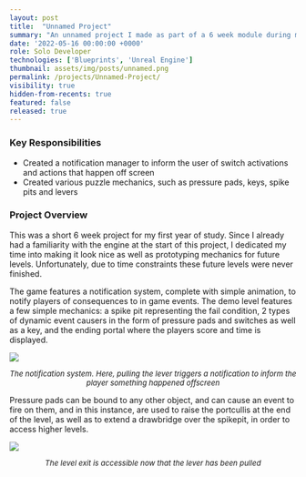 ```yaml
---
layout: post
title:  "Unnamed Project"
summary: "An unnamed project I made as part of a 6 week module during my first year"
date: '2022-05-16 00:00:00 +0000'
role: Solo Developer
technologies: ['Blueprints', 'Unreal Engine']
thumbnail: assets/img/posts/unnamed.png
permalink: /projects/Unnamed-Project/
visibility: true
hidden-from-recents: true
featured: false
released: true
---
```


### Key Responsibilities
- Created a notification manager to inform the user of switch activations and actions that happen off screen
- Created various puzzle mechanics, such as pressure pads, keys, spike pits and levers

### Project Overview
This was a short 6 week project for my first year of study. Since I already had a familiarity with the engine at the start of this project, I dedicated my time into making it look nice as well as prototyping mechanics for future levels. Unfortunately, due to time constraints these future levels were never finished.

The game features a notification system, complete with simple animation, to notify players of consequences to in game events. The demo level features a few simple mechanics: a spike pit representing the fail condition, 2 types of dynamic event causers in the form of pressure pads and switches as well as a key, and the ending portal where the players score and time is displayed.

<img class="inline-center" src="{{site.url}}{{site.baseurl}}/assets/img/posts/unnamed/notification.png" alt-text="In-game screenshot showing a lever"/>
<p style="font-size: 13px; text-align: center;"><i>The notification system. Here, pulling the lever triggers a notification to inform the player something happened offscreen</i></p>

Pressure pads can be bound to any other object, and can cause an event to fire on them, and in this instance, are used to raise the portcullis at the end of the level, as well as to extend a drawbridge over the spikepit, in order to access higher levels.

<img class="inline-center" src="{{site.url}}{{site.baseurl}}/assets/img/posts/unnamed/level-exit.png" alt-text="In-game screenshot showing the level exit"/>
<p style="font-size: 13px; text-align: center;"><i>The level exit is accessible now that the lever has been pulled </i></p>
